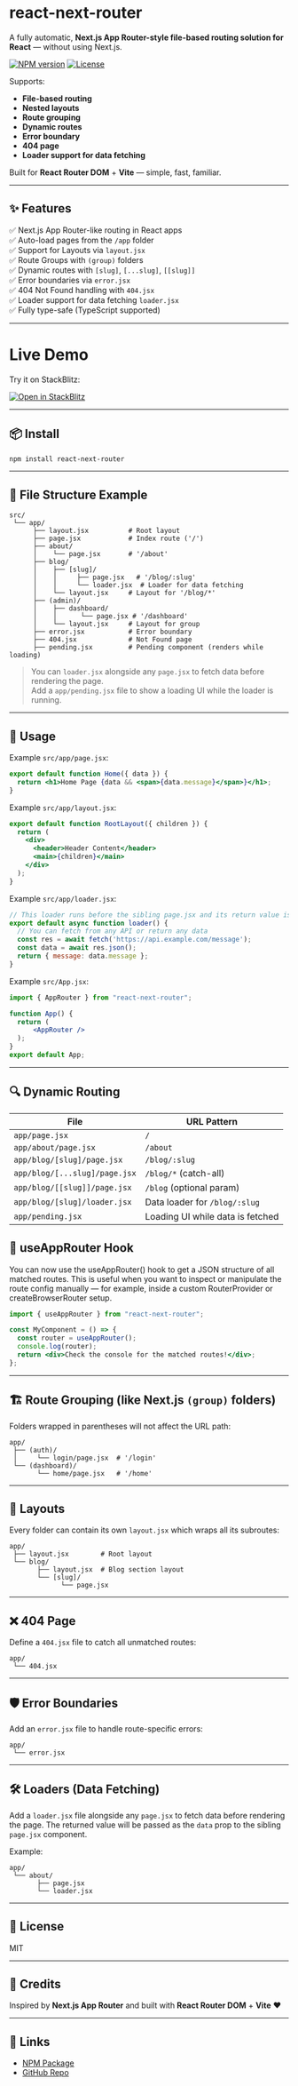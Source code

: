 # react-next-router

A fully automatic, **Next.js App Router-style file-based routing solution for React** — without using Next.js.

[![NPM version](https://img.shields.io/npm/v/react-next-router.svg)](https://www.npmjs.com/package/react-next-router)
[![License](https://img.shields.io/npm/l/react-next-router.svg)](LICENSE)

Supports:

- **File-based routing**
- **Nested layouts**
- **Route grouping**
- **Dynamic routes**
- **Error boundary**
- **404 page**
- **Loader support for data fetching**

Built for **React Router DOM** + **Vite** — simple, fast, familiar.

---

## ✨ Features

✅ Next.js App Router-like routing in React apps\
✅ Auto-load pages from the `/app` folder\
✅ Support for Layouts via `layout.jsx`\
✅ Route Groups with `(group)` folders\
✅ Dynamic routes with `[slug]`, `[...slug]`, `[[slug]]`\
✅ Error boundaries via `error.jsx`\
✅ 404 Not Found handling with `404.jsx`\
✅ Loader support for data fetching `loader.jsx`\
✅ Fully type-safe (TypeScript supported)

---
# Live Demo

Try it on StackBlitz:

[![Open in StackBlitz](https://developer.stackblitz.com/img/open_in_stackblitz.svg)](https://stackblitz.com/edit/react-next-router-example?file=src%2Fmain.jsx)

---

## 📦 Install

```bash
npm install react-next-router
```

---

## 📂 File Structure Example

```
src/
 └── app/
      ├── layout.jsx          # Root layout
      ├── page.jsx            # Index route ('/')
      ├── about/
      │    └── page.jsx       # '/about'
      ├── blog/
      │    ├── [slug]/
      │    │     ├── page.jsx   # '/blog/:slug'
      │    │     └── loader.jsx  # Loader for data fetching
      │    └── layout.jsx     # Layout for '/blog/*'
      ├── (admin)/
      │    ├── dashboard/
      │    │      └── page.jsx # '/dashboard'
      │    └── layout.jsx     # Layout for group
      ├── error.jsx           # Error boundary
      ├── 404.jsx             # Not Found page
      ├── pending.jsx         # Pending component (renders while loading)
```


> You can `loader.jsx` alongside any `page.jsx` to fetch data before rendering the page.  
> Add a `app/pending.jsx` file to show a loading UI while the loader is running.

---

## 🚀 Usage

Example `src/app/page.jsx`:
```jsx
export default function Home({ data }) {
  return <h1>Home Page {data && <span>{data.message}</span>}</h1>;
}
```

Example `src/app/layout.jsx`:
```jsx
export default function RootLayout({ children }) {
  return (
    <div>
      <header>Header Content</header>
      <main>{children}</main>
    </div>
  );
}
```

Example `src/app/loader.jsx`:
```js
// This loader runs before the sibling page.jsx and its return value is passed as the 'data' prop
export default async function loader() {
  // You can fetch from any API or return any data
  const res = await fetch('https://api.example.com/message');
  const data = await res.json();
  return { message: data.message };
}
```

Example `src/App.jsx`:
```jsx
import { AppRouter } from "react-next-router";

function App() {
  return (
      <AppRouter />
  );
}
export default App;
```

---

## 🔍 Dynamic Routing

| File                          | URL Pattern              |
| ----------------------------- | ------------------------ |
| `app/page.jsx`                | `/`                      |
| `app/about/page.jsx`          | `/about`                 |
| `app/blog/[slug]/page.jsx`    | `/blog/:slug`            |
| `app/blog/[...slug]/page.jsx` | `/blog/*` (catch-all)    |
| `app/blog/[[slug]]/page.jsx`  | `/blog` (optional param) |
| `app/blog/[slug]/loader.jsx`   | Data loader for `/blog/:slug` |
| `app/pending.jsx`             | Loading UI while data is fetched |


## 🧪 useAppRouter Hook
You can now use the useAppRouter() hook to get a JSON structure of all matched routes. This is useful when you want to inspect or manipulate the route config manually — for example, inside a custom RouterProvider or createBrowserRouter setup.

```jsx
import { useAppRouter } from "react-next-router";

const MyComponent = () => {
  const router = useAppRouter();
  console.log(router);
  return <div>Check the console for the matched routes!</div>;
};
```

---

## 🏗️ Route Grouping (like Next.js `(group)` folders)

Folders wrapped in parentheses will not affect the URL path:

```
app/
 ├── (auth)/
 │     └── login/page.jsx  # '/login'
 └── (dashboard)/
       └── home/page.jsx   # '/home'
```

---

## 🧩 Layouts

Every folder can contain its own `layout.jsx` which wraps all its subroutes:

```
app/
 ├── layout.jsx        # Root layout
 └── blog/
       ├── layout.jsx  # Blog section layout
       └── [slug]/
             └── page.jsx
```

---

## ❌ 404 Page

Define a `404.jsx` file to catch all unmatched routes:

```
app/
 └── 404.jsx
```

---

## 🛡️ Error Boundaries

Add an `error.jsx` file to handle route-specific errors:

```
app/
 └── error.jsx
```

---

## 🛠️ Loaders (Data Fetching)

Add a `loader.jsx` file alongside any `page.jsx` to fetch data before rendering the page. The returned value will be passed as the `data` prop to the sibling `page.jsx` component.

Example:
```
app/
 └── about/
       ├── page.jsx
       └── loader.jsx
```

---

## 📝 License

MIT

---

## 👏 Credits

Inspired by **Next.js App Router** and built with **React Router DOM** + **Vite** ❤️

---

## 🔗 Links

- [NPM Package](https://www.npmjs.com/package/react-next-router)
- [GitHub Repo](https://github.com/prasanthreact/react-next-router)

